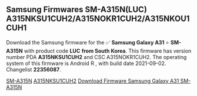 <h2>Samsung Firmwares SM-A315N(LUC) A315NKSU1CUH2/A315NOKR1CUH2/A315NKOU1CUH1</h2>
Download the Samsung firmware for the ✅ <strong>Samsung Galaxy A31 </strong> ⭐ <strong>SM-A315N</strong> with product code <strong>LUC</strong> <strong> from South Korea</strong>. This firmware has version number PDA <strong>A315NKSU1CUH2</strong> and CSC A315NOKR1CUH2. The operating system of this firmware is Android R , with build date 2021-09-02. Changelist <strong>22356087</strong>.


[SM-A315N](https://samfirm.shop/samsung/model/SM-A315N)
[A315NKSU1CUH2](https://samfirm.shop/samsung/pda/A315NKSU1CUH2)
[Download Firmware Samsung Galaxy A31 SM-A315N](https://samfirm.shop/samsung/firmware/451254)
